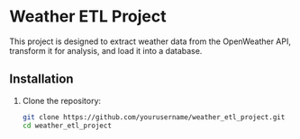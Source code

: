 # Weather ETL Project

This project is designed to extract weather data from the OpenWeather API, transform it for analysis, and load it into a database.

## Installation

1. Clone the repository:
   ```bash
   git clone https://github.com/yourusername/weather_etl_project.git
   cd weather_etl_project
